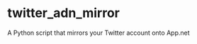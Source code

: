 twitter_adn_mirror
==================

A Python script that mirrors your Twitter account onto App.net
